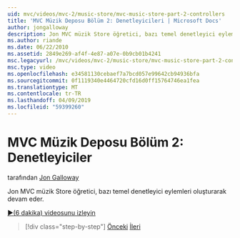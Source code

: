 ```yaml
---
uid: mvc/videos/mvc-2/music-store/mvc-music-store-part-2-controllers
title: 'MVC Müzik Deposu Bölüm 2: Denetleyicileri | Microsoft Docs'
author: jongalloway
description: Jon MVC müzik Store öğretici, bazı temel denetleyici eylemleri oluşturarak devam eder.
ms.author: riande
ms.date: 06/22/2010
ms.assetid: 2849e269-af4f-4e87-a07e-0b9cb01b4241
msc.legacyurl: /mvc/videos/mvc-2/music-store/mvc-music-store-part-2-controllers
msc.type: video
ms.openlocfilehash: e34581130cebaef7a7bcd057e99642cb94936bfa
ms.sourcegitcommit: 0f1119340e4464720cfd16d0ff15764746ea1fea
ms.translationtype: MT
ms.contentlocale: tr-TR
ms.lasthandoff: 04/09/2019
ms.locfileid: "59399260"
---
```

# <a name="mvc-music-store-part-2-controllers"></a>MVC Müzik Deposu Bölüm 2: Denetleyiciler

tarafından [Jon Galloway](https://github.com/jongalloway)

Jon MVC müzik Store öğretici, bazı temel denetleyici eylemleri oluşturarak devam eder.

[&#9654;(6 dakika) videosunu izleyin](https://channel9.msdn.com/Blogs/ASP-NET-Site-Videos/mvc-music-store-part-2-controllers)

> [!div class="step-by-step"]
> [Önceki](mvc-music-store-part-1-intro-tools-and-project-structure.md)
> [İleri](mvc-music-store-part-3-views-and-viewmodels.md)
